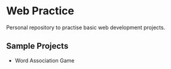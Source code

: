 # Web Practice
Personal repository to practise basic web development projects.
## Sample Projects
- Word Association Game
